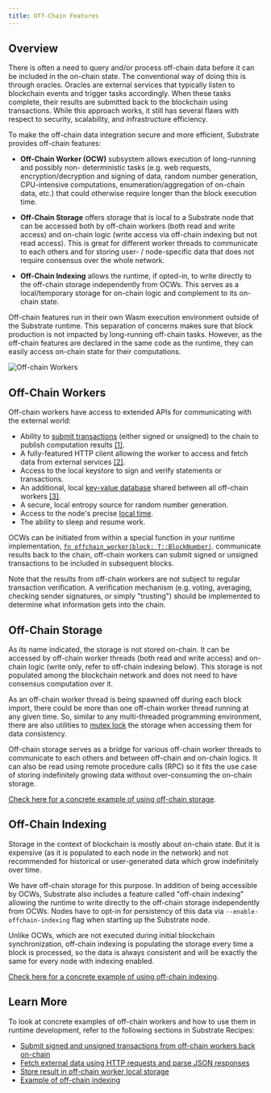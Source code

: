 ```yaml
---
title: Off-Chain Features
---
```


## Overview

There is often a need to query and/or process off-chain data before it can be included in the
on-chain state. The conventional way of doing this is through oracles. Oracles are external services
that typically listen to blockchain events and trigger tasks accordingly. When these tasks complete,
their results are submitted back to the blockchain using transactions. While this approach works, it
still has several flaws with respect to security, scalability, and infrastructure efficiency.

To make the off-chain data integration secure and more efficient, Substrate provides off-chain
features:

- **Off-Chain Worker (OCW)** subsystem allows execution of long-running and possibly non-
  deterministic tasks (e.g. web requests, encryption/decryption and signing of data, random number
  generation, CPU-intensive computations, enumeration/aggregation of on-chain data, etc.) that could
  otherwise require longer than the block execution time.

- **Off-Chain Storage** offers storage that is local to a Substrate node that can be accessed both
  by off-chain workers (both read and write access) and on-chain logic (write access via off-chain
  indexing but not read access). This is great for different worker threads to communicate to each
  others and for storing user- / node-specific data that does not require consensus over the whole
  network.

- **Off-Chain Indexing** allows the runtime, if opted-in, to write directly to the off-chain storage
  independently from OCWs. This serves as a local/temporary storage for on-chain logic and
  complement to its on-chain state.

Off-chain features run in their own Wasm execution environment outside of the Substrate runtime.
This separation of concerns makes sure that block production is not impacted by long-running
off-chain tasks. However, as the off-chain features are declared in the same code as the runtime,
they can easily access on-chain state for their computations.

![Off-chain Workers](assets/off-chain-workers-v2.png)

## Off-Chain Workers

Off-chain workers have access to extended APIs for communicating with the external world:

- Ability to
  [submit transactions](https://substrate.dev/rustdocs/v3.0.0/sp_runtime/offchain/trait.TransactionPool.html)
  (either signed or unsigned) to the chain to publish computation results [[1]](#example-txs).
- A fully-featured HTTP client allowing the worker to access and fetch data from external services [[2]](#example-http).
- Access to the local keystore to sign and verify statements or transactions.
- An additional, local
  [key-value database](https://substrate.dev/rustdocs/v3.0.0/sp_runtime/offchain/trait.OffchainStorage.html)
  shared between all off-chain workers [[3]](#example-off-chain-storage).
- A secure, local entropy source for random number generation.
- Access to the node's precise
  [local time](https://substrate.dev/rustdocs/v3.0.0/sp_runtime/offchain/struct.Timestamp.html).
- The ability to sleep and resume work.

OCWs can be initiated from within a special function in your runtime implementation,
[`fn offchain_worker(block: T::BlockNumber)`](https://substrate.dev/rustdocs/v3.0.0/frame_support/traits/trait.OffchainWorker.html).
communicate results back to the chain, off-chain workers can submit signed or unsigned transactions
to be included in subsequent blocks.

Note that the results from off-chain workers are not subject to regular transaction verification. A
verification mechanism (e.g. voting, averaging, checking sender signatures, or simply "trusting")
should be implemented to determine what information gets into the chain.

## Off-Chain Storage

As its name indicated, the storage is not stored on-chain. It can be accessed by off-chain worker
threads (both read and write access) and on-chain logic (write only, refer to off-chain indexing
below). This storage is not populated among the blockchain network and does not need to have
consensus computation over it.

As an off-chain worker thread is being spawned off during each block import, there could be more
than one off-chain worker thread running at any given time. So, similar to any multi-threaded
programming environment, there are also utilities to
[mutex lock](<https://en.wikipedia.org/wiki/Lock_(computer_science)>) the storage when accessing
them for data consistency.

Off-chain storage serves as a bridge for various off-chain worker threads to communicate to each
others and between off-chain and on-chain logics. It can also be read using remote procedure calls
(RPC) so it fits the use case of storing indefinitely growing data without over-consuming the
on-chain storage.

[Check here for a concrete example of using off-chain storage](#example-off-chain-storage).

## Off-Chain Indexing

Storage in the context of blockchain is mostly about on-chain state. But it is expensive (as it is
populated to each node in the network) and not recommended for historical or user-generated data
which grow indefinitely over time.

We have off-chain storage for this purpose. In addition of being accessible by OCWs, Substrate also
includes a feature called "off-chain indexing" allowing the runtime to write directly to the
off-chain storage independently from OCWs. Nodes have to opt-in for persistency of this data via
`--enable-offchain-indexing` flag when starting up the Substrate node.

Unlike OCWs, which are not executed during initial blockchain synchronization, off-chain indexing is
populating the storage every time a block is processed, so the data is always consistent and will be
exactly the same for every node with indexing enabled.

[Check here for a concrete example of using off-chain indexing](#example-off-chain-indexing).

## Learn More

To look at concrete examples of off-chain workers and how to use them in runtime development,
refer to the following sections in Substrate Recipes:

- <span id="example-txs">[Submit signed and unsigned transactions from off-chain workers back on-chain](https://substrate.dev/recipes/off-chain-workers/transactions.html)</span>
- <span id="example-http">[Fetch external data using HTTP requests and parse JSON responses](https://substrate.dev/recipes/off-chain-workers/http-json.html)</span>
- <span id="example-off-chain-storage">[Store result in off-chain worker local storage](https://substrate.dev/recipes/off-chain-workers/storage.html)</span>
- <span id="example-off-chain-indexing">[Example of off-chain indexing](https://substrate.dev/recipes/off-chain-workers/indexing.html)

